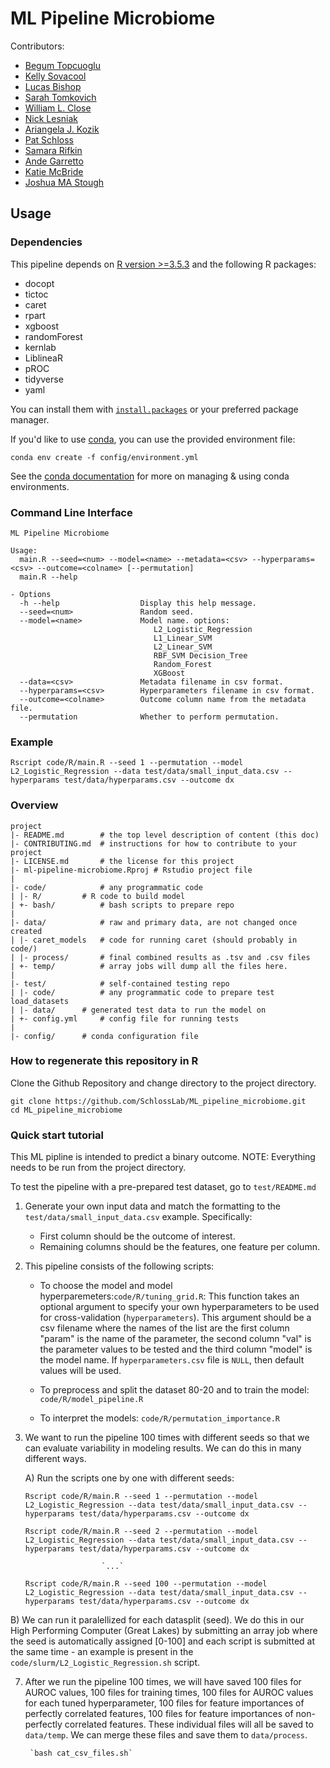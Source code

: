 # ML Pipeline Microbiome

Contributors:
- [Begum Topcuoglu](https://github.com/BTopcuoglu)
- [Kelly Sovacool](https://github.com/kelly-sovacool)
- [Lucas Bishop](https://github.com/lucas-bishop)
- [Sarah Tomkovich](https://github.com/tomkoset)
- [William L. Close](https://github.com/wclose)
- [Nick Lesniak](https://github.com/nlesniak)
- [Ariangela J. Kozik](https://github.com/aj-kozik)
- [Pat Schloss](https://github.com/pschloss)
- [Samara Rifkin](https://github.com/sbrifkin)
- [Ande Garretto](https://github.com/agarretto96)
- [Katie McBride](https://github.com/ktmcb)
- [Joshua MA Stough](https://github.com/jmastough)


## Usage

### Dependencies

This pipeline depends on [R version >=3.5.3](https://www.r-project.org/) and the following R packages:

- docopt
- tictoc
- caret
- rpart
- xgboost
- randomForest
- kernlab
- LiblineaR
- pROC
- tidyverse
- yaml

You can install them with [`install.packages`](https://cran.r-project.org/doc/manuals/r-release/R-admin.html#Installing-packages) or your preferred package manager.

If you'd like to use [conda](https://conda.io/projects/conda/en/latest/), you can use the provided environment file:
```
conda env create -f config/environment.yml
```

See the [conda documentation](https://conda.io/projects/conda/en/latest/user-guide/getting-started.html#managing-environments) for more on managing & using conda environments.

### Command Line Interface

```
ML Pipeline Microbiome

Usage:
  main.R --seed=<num> --model=<name> --metadata=<csv> --hyperparams=<csv> --outcome=<colname> [--permutation]
  main.R --help

- Options
  -h --help                  Display this help message.
  --seed=<num>               Random seed.
  --model=<name>             Model name. options:
                                L2_Logistic_Regression
                                L1_Linear_SVM
                                L2_Linear_SVM
                                RBF_SVM Decision_Tree
                                Random_Forest
                                XGBoost
  --data=<csv>               Metadata filename in csv format.
  --hyperparams=<csv>        Hyperparameters filename in csv format.
  --outcome=<colname>        Outcome column name from the metadata file.
  --permutation              Whether to perform permutation.

```

### Example

```
Rscript code/R/main.R --seed 1 --permutation --model L2_Logistic_Regression --data test/data/small_input_data.csv --hyperparams test/data/hyperparams.csv --outcome dx
```

### Overview

	project
	|- README.md       	# the top level description of content (this doc)
	|- CONTRIBUTING.md	# instructions for how to contribute to your project
	|- LICENSE.md      	# the license for this project
  	|- ml-pipeline-microbiome.Rproj	# Rstudio project file  
  	|  
	|- code/          	# any programmatic code
	| |- R/    		# R code to build model
	| +- bash/     		# bash scripts to prepare repo
  	|  
	|- data/           	# raw and primary data, are not changed once created
	| |- caret_models	# code for running caret (should probably in code/)
	| |- process/     	# final combined results as .tsv and .csv files
	| +- temp/     		# array jobs will dump all the files here.
  	|  
  	|- test/          	# self-contained testing repo
  	| |- code/  		# any programmatic code to prepare test load_datasets
  	| |- data/		# generated test data to run the model on
  	| +- config.yml		# config file for running tests  
  	|  
	|- config/		# conda configuration file


### How to regenerate this repository in R

Clone the Github Repository and change directory to the project directory.

```
git clone https://github.com/SchlossLab/ML_pipeline_microbiome.git
cd ML_pipeline_microbiome
```
### Quick start tutorial

This ML pipline is intended to predict a binary outcome.
NOTE: Everything needs to be run from the project directory.

To test the pipeline with a pre-prepared test dataset, go to `test/README.md`

1. Generate your own input data and match the formatting to the `test/data/small_input_data.csv` example.
Specifically:
	- First column should be the outcome of interest.
	- Remaining columns should be the features, one feature per column.

2. This pipeline consists of the following scripts:

	* To choose the model and model hyperparemeters:`code/R/tuning_grid.R`: This function takes an optional argument to specify your own hyperparameters to be used for cross-validation (`hyperparameters`). This argument should be a csv filename where the names of the list are the first column "param" is the name of the parameter, the second column "val" is the parameter values to be tested and the third column "model" is the model name. If `hyperparameters.csv` file is `NULL`, then default values will be used. 

	* To preprocess and split the dataset 80-20 and to train the model: `code/R/model_pipeline.R`

	* To interpret the models: `code/R/permutation_importance.R`

3. We want to run the pipeline 100 times with different seeds so that we can evaluate variability in modeling results. We can do this in many different ways.

	A) Run the scripts one by one with different seeds:

	`Rscript code/R/main.R --seed 1 --permutation --model L2_Logistic_Regression --data test/data/small_input_data.csv --hyperparams test/data/hyperparams.csv --outcome dx`

	`Rscript code/R/main.R --seed 2 --permutation --model L2_Logistic_Regression --data test/data/small_input_data.csv --hyperparams test/data/hyperparams.csv --outcome dx`


						`...`

	`Rscript code/R/main.R --seed 100 --permutation --model L2_Logistic_Regression --data test/data/small_input_data.csv --hyperparams test/data/hyperparams.csv --outcome dx`

  B) We can run it paralellized for each datasplit (seed). We do this in our High Performing Computer (Great Lakes) by submitting an array job where the seed is automatically assigned [0-100] and each script is submitted at the same time - an example is present in the `code/slurm/L2_Logistic_Regression.sh` script. 


7. After we run the pipeline 100 times, we will have saved 100 files for AUROC values, 100 files for training times, 100 files for AUROC values for each tuned hyperparameter, 100 files for feature importances of perfectly correlated features, 100 files for feature importances of non-perfectly correlated features. These individual files will all be saved to `data/temp`. We can merge these files and save them to `data/process`.

		`bash cat_csv_files.sh`
